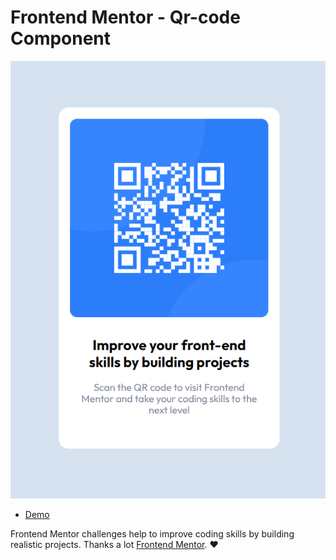 # Frontend Mentor - Qr-code Component

![image](https://github.com/matinabdullaev/qr-code-component/blob/main/assets/images/qr-code-component.png?raw=true)

- [Demo](https://matinabdullaev.github.io/qr-code-component/)

Frontend Mentor challenges help to improve coding skills by building realistic projects. Thanks a lot [Frontend Mentor](https://www.frontendmentor.io). ❤
